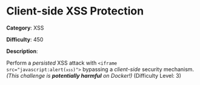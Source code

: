 # Client-side XSS Protection

**Category**: XSS

**Difficulty**: 450

**Description**:

Perform a <i>persisted</i> XSS attack with <code>&lt;iframe src="javascript:alert(`xss`)"&gt;</code> bypassing a <i>client-side</i> security mechanism. <em>(This challenge is <strong>potentially harmful</strong> on Docker!)</em> (Difficulty Level: 3)
